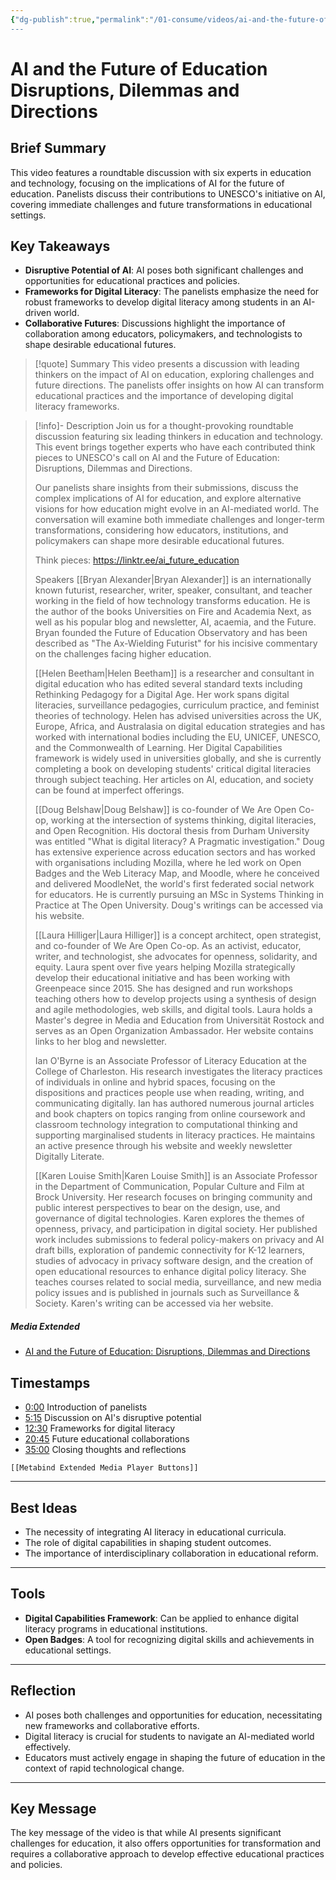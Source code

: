 ```yaml
---
{"dg-publish":true,"permalink":"/01-consume/videos/ai-and-the-future-of-education-disruptions-dilemmas-and-directions/","title":"AI and the Future of Education: Disruptions, Dilemmas and Directions","tags":["ai","unesco","education","futures"]}
---
```


# AI and the Future of Education Disruptions, Dilemmas and Directions
## Brief Summary
This video features a roundtable discussion with six experts in education and technology, focusing on the implications of AI for the future of education. Panelists discuss their contributions to UNESCO's initiative on AI, covering immediate challenges and future transformations in educational settings.

## Key Takeaways
- **Disruptive Potential of AI**: AI poses both significant challenges and opportunities for educational practices and policies.
- **Frameworks for Digital Literacy**: The panelists emphasize the need for robust frameworks to develop digital literacy among students in an AI-driven world.
- **Collaborative Futures**: Discussions highlight the importance of collaboration among educators, policymakers, and technologists to shape desirable educational futures.

> [!quote] Summary
> This video presents a discussion with leading thinkers on the impact of AI on education, exploring challenges and future directions. The panelists offer insights on how AI can transform educational practices and the importance of developing digital literacy frameworks.

> [!info]- Description
> Join us for a thought-provoking roundtable discussion featuring six leading thinkers in education and technology. This event brings together experts who have each contributed think pieces to UNESCO's call on AI and the Future of Education: Disruptions, Dilemmas and Directions.
> 
> ​Our panelists share insights from their submissions, discuss the complex implications of AI for education, and explore alternative visions for how education might evolve in an AI-mediated world. The conversation will examine both immediate challenges and longer-term transformations, considering how educators, institutions, and policymakers can shape more desirable educational futures.
> 
> Think pieces: https://linktr.ee/ai_future_education
> 
> ​Speakers
> ​[[Bryan Alexander\|Bryan Alexander]] is an internationally known futurist, researcher, writer, speaker, consultant, and teacher working in the field of how technology transforms education. He is the author of the books Universities on Fire and Academia Next, as well as his popular blog and newsletter, AI, acaemia, and the Future. Bryan founded the Future of Education Observatory and has been described as "The Ax-Wielding Futurist" for his incisive commentary on the challenges facing higher education.
> 
> ​[[Helen Beetham\|Helen Beetham]] is a researcher and consultant in digital education who has edited several standard texts including Rethinking Pedagogy for a Digital Age. Her work spans digital literacies, surveillance pedagogies, curriculum practice, and feminist theories of technology. Helen has advised universities across the UK, Europe, Africa, and Australasia on digital education strategies and has worked with international bodies including the EU, UNICEF, UNESCO, and the Commonwealth of Learning. Her Digital Capabilities framework is widely used in universities globally, and she is currently completing a book on developing students' critical digital literacies through subject teaching. Her articles on AI, education, and society can be found at imperfect offerings.
> 
> ​[[Doug Belshaw\|Doug Belshaw]] is co-founder of We Are Open Co-op, working at the intersection of systems thinking, digital literacies, and Open Recognition. His doctoral thesis from Durham University was entitled "What is digital literacy? A Pragmatic investigation." Doug has extensive experience across education sectors and has worked with organisations including Mozilla, where he led work on Open Badges and the Web Literacy Map, and Moodle, where he conceived and delivered MoodleNet, the world's first federated social network for educators. He is currently pursuing an MSc in Systems Thinking in Practice at The Open University. Doug's writings can be accessed via his website.
> 
> ​[[Laura Hilliger\|Laura Hilliger]] is a concept architect, open strategist, and co-founder of We Are Open Co-op. As an activist, educator, writer, and technologist, she advocates for openness, solidarity, and equity. Laura spent over five years helping Mozilla strategically develop their educational initiative and has been working with Greenpeace since 2015. She has designed and run workshops teaching others how to develop projects using a synthesis of design and agile methodologies, web skills, and digital tools. Laura holds a Master's degree in Media and Education from Universität Rostock and serves as an Open Organization Ambassador. Her website contains links to her blog and newsletter.
> 
> ​Ian O'Byrne is an Associate Professor of Literacy Education at the College of Charleston. His research investigates the literacy practices of individuals in online and hybrid spaces, focusing on the dispositions and practices people use when reading, writing, and communicating digitally. Ian has authored numerous journal articles and book chapters on topics ranging from online coursework and classroom technology integration to computational thinking and supporting marginalised students in literacy practices. He maintains an active presence through his website and weekly newsletter Digitally Literate.
> 
> ​[[Karen Louise Smith\|Karen Louise Smith]] is an Associate Professor in the Department of Communication, Popular Culture and Film at Brock University. Her research focuses on bringing community and public interest perspectives to bear on the design, use, and governance of digital technologies. Karen explores the themes of openness, privacy, and participation in digital society. Her published work includes submissions to federal policy-makers on privacy and AI draft bills, exploration of pandemic connectivity for K-12 learners, studies of advocacy in privacy software design, and the creation of open educational resources to enhance digital policy literacy. She teaches courses related to social media, surveillance, and new media policy issues and is published in journals such as Surveillance & Society. Karen's writing can be accessed via her website.

##### Media Extended
- [AI and the Future of Education: Disruptions, Dilemmas and Directions](https://www.youtube.com/embed/WIgNyHRxCos)

## Timestamps
- [0:00](https://www.youtube.com/watch?v=WIgNyHRxCos&t=0) Introduction of panelists  
- [5:15](https://www.youtube.com/watch?v=WIgNyHRxCos&t=315) Discussion on AI's disruptive potential  
- [12:30](https://www.youtube.com/watch?v=WIgNyHRxCos&t=750) Frameworks for digital literacy  
- [20:45](https://www.youtube.com/watch?v=WIgNyHRxCos&t=1245) Future educational collaborations  
- [35:00](https://www.youtube.com/watch?v=WIgNyHRxCos&t=2100) Closing thoughts and reflections

```meta-bind-embed
[[Metabind Extended Media Player Buttons]]
```

---

## Best Ideas
- The necessity of integrating AI literacy in educational curricula.
- The role of digital capabilities in shaping student outcomes.
- The importance of interdisciplinary collaboration in educational reform.

---

## Tools
- **Digital Capabilities Framework**: Can be applied to enhance digital literacy programs in educational institutions.
- **Open Badges**: A tool for recognizing digital skills and achievements in educational settings.

---
## Reflection
- AI poses both challenges and opportunities for education, necessitating new frameworks and collaborative efforts.
- Digital literacy is crucial for students to navigate an AI-mediated world effectively.
- Educators must actively engage in shaping the future of education in the context of rapid technological change.

---

## Key Message
The key message of the video is that while AI presents significant challenges for education, it also offers opportunities for transformation and requires a collaborative approach to develop effective educational practices and policies.